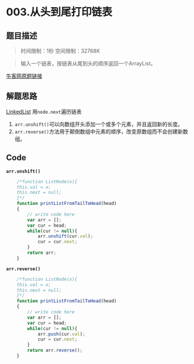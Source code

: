 
# 003.从头到尾打印链表
## 题目描述



>时间限制：1秒 空间限制：32768K

>输入一个链表，按链表从尾到头的顺序返回一个ArrayList。


[牛客网原题链接](https://www.nowcoder.com/practice/d0267f7f55b3412ba93bd35cfa8e8035?tpId=13&tqId=11156&tPage=1&rp=1&ru=/ta/coding-interviews&qru=/ta/coding-interviews/question-ranking)


## 解题思路

[LinkedList](https://www.jianshu.com/p/73d56c3d228c)
用`node.next`遍历链表
1. `arr.unshift()`可以向数组开头添加一个或多个元素，并且返回新的长度。
2. `arr.reverse()`方法用于颠倒数组中元素的顺序，改变原数组而不会创建新数组。



## Code
**`arr.unshift()`**
```javascript
    /*function ListNode(x){
    this.val = x;
    this.next = null;
    }*/
    function printListFromTailToHead(head)
    {
        // write code here
        var arr = [];
        var cur = head;
        while(cur != null){
            arr.unshift(cur.val);
            cur = cur.next;
        }
        return arr;
    }
```

**`arr.reverse()`**
```javascript
    /*function ListNode(x){
    this.val = x;
    this.next = null;
    }*/
    function printListFromTailToHead(head)
    {
        // write code here
        var arr = [];
        var cur = head;
        while(cur != null){
            arr.push(cur.val);
            cur = cur.next;
        }
        return arr.reverse();
    }
```